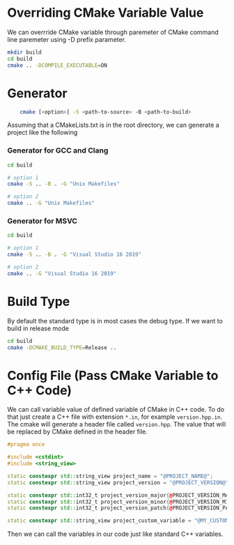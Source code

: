 # Overriding CMake Variable Value
We can overrride CMake variable through paremeter of CMake command line paremeter using -D prefix parameter.

```bash
mkdir build
cd build
cmake .. -DCOMPILE_EXECUTABLE=ON
```

# Generator

```bash
    cmake [<option>] -S <path-to-source> -B <path-to-build>
```
Assuming that a CMakeLists.txt is in the root directory, we can generate a project like the following

### Generator for GCC and Clang
```bash
cd build

# option 1
cmake -S .. -B . -G "Unix Makefiles" 

# option 2
cmake .. -G "Unix Makefiles"
```

### Generator for MSVC
```bash
cd build

# option 1
cmake -S .. -B . -G "Visual Studio 16 2019" 

# option 2
cmake .. -G "Visual Studio 16 2019"

```

# Build Type
By default the standard type is in most cases the debug type. If we want to build in release mode

```bash
cd build
cmake -DCMAKE_BUILD_TYPE=Release ..
```

# Config File (Pass CMake Variable to C++ Code)
We can call variable value of defined variable of CMake in C++ code. To do that just create a C++ file  with extension <code>*.in</code>, for example <code>version.hpp.in</code>. The cmake will generate a header file called <code>version.hpp</code>. The value that will be replaced by CMake defined in the header file. 

```cpp
#pragma once

#include <cstdint>
#include <string_view>

static constexpr std::string_view project_name = "@PROJECT_NAME@";
static constexpr std::string_view project_version = "@PROJECT_VERSION@";

static constexpr std::int32_t project_version_major{@PROJECT_VERSION_MAJOR@};
static constexpr std::int32_t project_version_minor{@PROJECT_VERSION_MINOR@};
static constexpr std::int32_t project_version_patch{@PROJECT_VERSION_PATCH@};

static constexpr std::string_view project_custom_variable = "@MY_CUSTOM_VARIABLE@";
```

Then we can call the variables in our code just like standard C++ variables.
